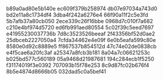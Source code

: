 b89a0ad80e5b140e
ec609f379b258974
db07e97034a743d0
bd2e11a8c1734df4
3dba4f242a6276e4
66f90a11f2c5e3fd
5b7afb37a80cb050
2ece339c26f16bbe
0968d7c010f7a682
c210e4bf974d5720
ed6fb991aed80554
5c02f39c5eed7697
e41955230037736b
7d8c3523526beeaf
2f43356bf52d0ae2
25dbceb2227050a4
7cfda34462e4e09f
6e0b5eafa599c80e
8580e0d92c8889e5
ff867537b854512d
47c74e02de0838cb
e4f5cae6a20fc3af
a25347a8fcb3b181
8a04a7c06621253c
b025bd577c560189
05a9468d21987681
194c284ecb1f5250
f31174019f3e0392
707093b15f78e253
8c9d87fc02b676f4
8b5e4874d8666b05
032dad5c0a5bef41
